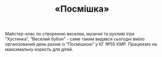 ﻿---
title: «Посмішка»
---

Майстер-клас по створенню веселки, музичні та рухливі ігри “Хустинка”, “Веселий бубон” - саме таким видався сьогодні вміло організований день разом із “Посмішкою” у КГ №55 КМР. Працюємо на максимальну користь для дітей.

<slideshow />

